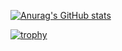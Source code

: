 [![Anurag's GitHub stats](https://github-readme-stats.vercel.app/api?username=sisosyunya&count_private=true&theme=tokyonight)](https://github.com/sisosyunya/github-readme-stats)

[![trophy](https://github-profile-trophy.vercel.app/?username=RedRing1979&margin-w=0)](https://github.com/sisosyunya/github-profile-trophy)


<!-- https://komarev.com/ghpvc/?username=sisosyunya
https://github-profile-summary-cards.vercel.app/api/cards/profile-details?username=sisosyunbya&theme=dracula -->

<!-- **sisosyunya/sisosyunya** is a ✨ _special_ ✨ repository because its `README.md` (this file) appears on your GitHub profile.

Here are some ideas to get you started:

- 🔭 I’m currently working on ...
- 🌱 I’m currently learning ...
- 👯 I’m looking to collaborate on ...
- 🤔 I’m looking for help with ...
- 💬 Ask me about ...
- 📫 How to reach me: ...
- 😄 Pronouns: ...
- ⚡ Fun fact: ...
 -->

